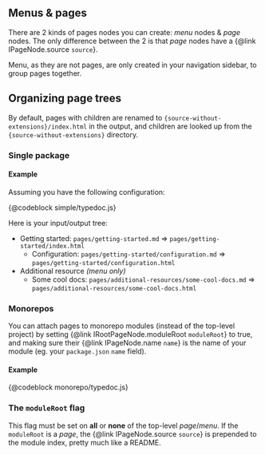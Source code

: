 ## Menus & pages

There are 2 kinds of pages nodes you can create: *menu* nodes & *page* nodes. The only difference between the 2 is that *page* nodes have a {@link IPageNode.source `source`}.

Menu, as they are not pages, are only created in your navigation sidebar, to group pages together.

## Organizing page trees

By default, pages with children are renamed to `{source-without-extensions}/index.html` in the output, and children are looked up from the `{source-without-extensions}` directory.

### Single package

#### Example

Assuming you have the following configuration:

{@codeblock simple/typedoc.js}

Here is your input/output tree:

* Getting started: `pages/getting-started.md` ⇒ `pages/getting-started/index.html`
  * Configuration: `pages/getting-started/configuration.md` ⇒ `pages/getting-started/configuration.html`
* Additional resource *(menu only)*
  * Some cool docs: `pages/additional-resources/some-cool-docs.md` ⇒ `pages/additional-resources/some-cool-docs.html`

### Monorepos

You can attach pages to monorepo modules (instead of the top-level project) by setting {@link IRootPageNode.moduleRoot `moduleRoot`} to true, and making sure their {@link IPageNode.name `name`} is the name of your module (eg. your `package.json` `name` field).

#### Example

{@codeblock monorepo/typedoc.js}

### The `moduleRoot` flag

This flag must be set on **all** or **none** of the top-level *page*/*menu*. If the `moduleRoot` is a *page*, the {@link IPageNode.source `source`} is prepended to the module index, pretty much like a README.
